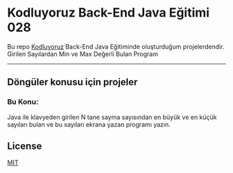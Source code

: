 # Kodluyoruz Back-End Java Eğitimi 028

Bu repo [Kodluyoruz](https://www.kodluyoruz.org) Back-End Java Eğitiminde 
oluşturduğum projelerdendir.
Girilen Sayılardan Min ve Max Değerli Bulan Program

---
## Döngüler konusu için projeler
### Bu Konu:

Java ile klavyeden girilen N tane sayma sayısından en büyük ve en küçük sayıları bulan ve bu sayıları ekrana yazan programı yazın.

## License
[MIT](https://choosealicense.com/licenses/mit/)
